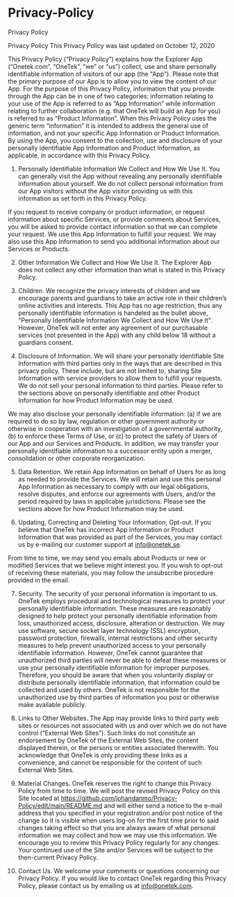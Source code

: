 # Privacy-Policy
Privacy Policy

Privacy Policy
This Privacy Policy was last updated on October 12, 2020

This Privacy Policy (“Privacy Policy”) explains how the Explorer App (“Onetek.com”, “OneTek”, “we” or “us”) collect, use and share personally identifiable information of visitors of our app (the "App"). Please note that the primary purpose of our App is to allow you to view the content of our App. For the purpose of this Privacy Policy, information that you provide through the App can be in one of two categories: information relating to your use of the App is referred to as “App Information” while information relating to further collaboration (e.g. that OneTek will build an App for you) is referred to as “Product Information”. When this Privacy Policy uses the generic term “information” it is intended to address the general use of information, and not your specific App Information or Product Information. By using the App, you consent to the collection, use and disclosure of your personally identifiable App Information and Product Information, as applicable, in accordance with this Privacy Policy.

1. Personally Identifiable Information We Collect and How We Use It.
You can generally visit the App without revealing any personally identifiable information about yourself. We do not collect personal information from our App visitors without the App visitor providing us with this information as set forth in this Privacy Policy.

If you request to receive company or product information, or request information about specific Services, or provide comments about Services, you will be asked to provide contact information so that we can complete your request. We use this App Information to fulfill your request. We may also use this App Information to send you additional information about our Services or Products.

2. Other Information We Collect and How We Use It.
The Explorer App does not collect any other information than what is stated in this Privacy Policy. 

3. Children.
We recognize the privacy interests of children and we encourage parents and guardians to take an active role in their children’s online activities and interests. This App has no age restriction, thus any personally identifiable information is handeled as the bullet above, "Personally Identifiable Information We Collect and How We Use It". However, OneTek will not enter any agreement of our purchasable services (not presented in the App) with any child below 18 without a guardians consent. 

4. Disclosure of Information.
We will share your personally identifiable Site Information with third parties only in the ways that are described in this privacy policy. These include, but are not limited to, sharing Site Information with service providers to allow them to fulfill your requests. We do not sell your personal information to third parties. Please refer to the sections above on personally identifiable and other Product Information for how Product Information may be used.

We may also disclose your personally identifiable information: (a) if we are required to do so by law, regulation or other government authority or otherwise in cooperation with an investigation of a governmental authority, (b) to enforce these Terms of Use, or (c) to protect the safety of Users of our App and our Services and Products. In addition, we may transfer your personally identifiable information to a successor entity upon a merger, consolidation or other corporate reorganization.

5. Data Retention.
We retain App Information on behalf of Users for as long as needed to provide the Services. We will retain and use this personal App Information as necessary to comply with our legal obligations, resolve disputes, and enforce our agreements with Users, and/or the period required by laws in applicable jurisdictions. Please see the sections above for how Product Information may be used.

6. Updating, Correcting and Deleting Your Information; Opt-out.
If you believe that OneTek has incorrect App Information or Product Information that was provided as part of the Services, you may contact us by e-mailing our customer support at info@onetek.se.

From time to time, we may send you emails about Products or new or modified Services that we believe might interest you. If you wish to opt-out of receiving these materials, you may follow the unsubscribe procedure provided in the email.

7. Security.
The security of your personal information is important to us. OneTek employs procedural and technological measures to protect your personally identifiable information. These measures are reasonably designed to help protect your personally identifiable information from loss, unauthorized access, disclosure, alteration or destruction. We may use software, secure socket layer technology (SSL) encryption, password protection, firewalls, internal restrictions and other security measures to help prevent unauthorized access to your personally identifiable information. However, OneTek cannot guarantee that unauthorized third parties will never be able to defeat these measures or use your personally identifiable information for improper purposes. Therefore, you should be aware that when you voluntarily display or distribute personally identifiable information, that information could be collected and used by others. OneTek is not responsible for the unauthorized use by third parties of information you post or otherwise make available publicly.

8. Links to Other Websites.
The App may provide links to third party web sites or resources not associated with us and over which we do not have control (“External Web Sites”). Such links do not constitute an endorsement by OneTek of the External Web Sites, the content displayed therein, or the persons or entities associated therewith. You acknowledge that OneTek is only providing these links as a convenience, and cannot be responsible for the content of such External Web Sites.

9. Material Changes.
OneTek reserves the right to change this Privacy Policy from time to time. We will post the revised Privacy Policy on this Site located at https://github.com/johandanmo/Privacy-Policy/edit/main/README.md and will either send a notice to the e-mail address that you specified in your registration and/or post notice of the change so it is visible when users log-on for the first time prior to said changes taking effect so that you are always aware of what personal information we may collect and how we may use this information. We encourage you to review this Privacy Policy regularly for any changes. Your continued use of the Site and/or Services will be subject to the then-current Privacy Policy.

10. Contact Us.
We welcome your comments or questions concerning our Privacy Policy. If you would like to contact OneTek regarding this Privacy Policy, please contact us by emailing us at info@onetek.com.
